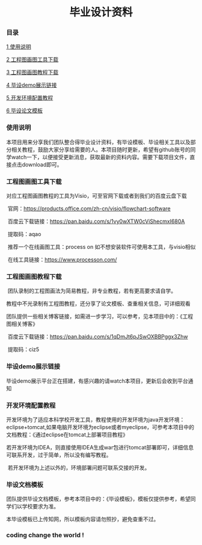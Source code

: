 <center><h1>毕业设计资料</h1></center>

### 目录

[1 使用说明](#1)

[2 工程图画图工具下载](#2)

[3 工程图画图教程下载](#3)

[4 毕设demo展示链接](#4)

[5 开发环境配置教程](#5)

[6 毕设论文模板](#6)



<h3 id="1">使用说明</h3>

​	本项目用来分享我们团队整合得毕业设计资料，有毕设模板、毕设相关工具以及部分相关教程，鼓励大家分享给需要的人。本项目随时更新，希望有github账号的同学watch一下，以便接受更新消息，获取最新的资料内容。需要下载项目文件，直接点击download即可。



<h3 id="2">工程图画图工具下载</h3>

​	对应工程图画图教程的工具为Visio，可至官网下载或者到我们的百度云盘下载

​	官网：https://products.office.com/zh-cn/visio/flowchart-software

​	百度云下载链接：https://pan.baidu.com/s/1vy0wXTW0cViShecmxI680A 

​	提取码：aqao

​	推荐一个在线画图工具：process on 如不想安装软件可使用本工具，与visio相似

​	在线工具链接：https://www.processon.com/



<h3 id="3">工程图画图教程下载</h3>

​	团队录制的工程图画法为简易教程，非专业教程，若有更高要求请自学。

​	教程中不光录制有工程图教程，还分享了论文模板、查重相关信息，可详细观看

​	团队提供一些相关博客链接，如需进一步学习，可以参考，见本项目中的：《工程图相关博客》

​	百度云下载链接：https://pan.baidu.com/s/1qDmJt6pJSwOXBBPggx3Zhw

​	提取码：ciz5



<h3 id="">毕设demo展示链接</h3>

​	毕设demo展示平台正在搭建，有感兴趣的请watch本项目，更新后会收到平台通知



<h3 id="5">开发环境配置教程</h3>

​	开发环境为了适应本科学校开发工具，教程使用的开发环境为java开发环境：eclipse+tomcat,如果电脑开发环境为eclipse或者myeclipse，可参考本项目中的文档教程：《通过eclipse在tomcat上部署项目教程》

​	若开发环境为IDEA，则直接使用IDEA生成war包进行tomcat部署即可，详细信息可联系开发，过于简单，所以没有编写教程。

​	若开发环境为上述以外的，环境部署问题可联系交接的开发。



<h3 id="6">毕设文档模板</h3>

​	团队提供毕设文档模板，参考本项目中的：《毕设模板》，模板仅提供参考，希望同学们以学校要求为准。

本毕设模板已上传知网，所以模板内容请勿照抄，避免查重不过。



<h3>coding change the world !</h3>

